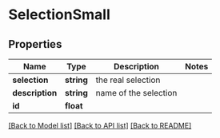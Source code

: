 # SelectionSmall

## Properties
Name | Type | Description | Notes
------------ | ------------- | ------------- | -------------
**selection** | **string** | the real selection | 
**description** | **string** | name of the selection | 
**id** | **float** |  | 

[[Back to Model list]](../README.md#documentation-for-models) [[Back to API list]](../README.md#documentation-for-api-endpoints) [[Back to README]](../README.md)


